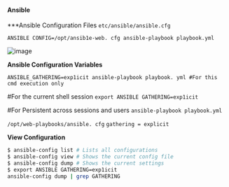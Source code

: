 #### Ansible

***Ansible Configuration Files
`etc/ansible/ansible.cfg`

`ANSIBLE CONFIG=/opt/ansib1e-web. cfg ansible-playbook playbook.yml`

![image](https://github.com/user-attachments/assets/c39d5cb1-02a5-4a1e-955b-daf6be245bc5)

**Ansible Configuration Variables**

`ANSIBLE_GATHERING=exp1icit ansible-playbook playbook. yml #For this cmd execution only`

#For the current shell session
`export ANSIBLE GATHERING=exp1icit`

#For Persistent across sessions and users
`ansible-playbook playbook.yml`

`/opt/web-playbooks/ansible. cfg`
`gathering = explicit`

 **View Configuration**
 ```bash
$ ansible-config list # Lists all configurations
$ ansible-config view # Shows the current config file
$ ansible-config dump # Shows the current settings
$ export ANSIBLE GATHERING=exp1icit
ansible-config dump | grep GATHERING
```

